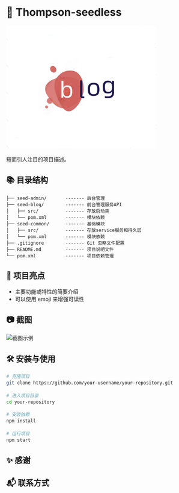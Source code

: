 # 📖 Thompson-seedless

![项目标志](logo.png)

短而引人注目的项目描述。

## 📚 目录结构
```
├── seed-admin/       ------- 后台管理
├── seed-blog/        ------- 前台管理服务API
│   ├── src/          ------- 存放启动类
│   └── pom.xml       ------- 模块依赖
├── seed-common/      ------- 基础模块
│   ├── src/          ------- 存放service服务和持久层
│   └── pom.xml       ------- 模块依赖
├── .gitignore        ------- Git 忽略文件配置
├── README.md         ------- 项目说明文件
└── pom.xml           ------- 项目依赖管理
```

## 🚀 项目亮点

- 主要功能或特性的简要介绍
- 可以使用 emoji 来增强可读性



## 📷 截图

![截图示例](screenshot.png)



## 🛠 安装与使用

```bash
# 克隆项目
git clone https://github.com/your-username/your-repository.git

# 进入项目目录
cd your-repository

# 安装依赖
npm install

# 运行项目
npm start
```
## ✨ 感谢

## 📬 联系方式
